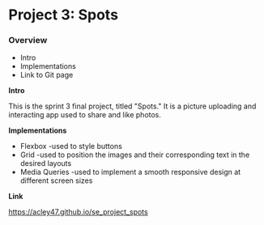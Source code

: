 # Project 3: Spots

### Overview  

* Intro  
* Implementations  
* Link to Git page  
  
**Intro**
  
This is the sprint 3 final project, titled "Spots." It is a picture uploading and interacting app used to share and like photos.  
  
**Implementations**  
  
* Flexbox   -used to style buttons
* Grid  -used to position the images and their corresponding text in the desired layouts
* Media Queries -used to implement a smooth responsive design at different screen sizes

  
**Link**  
  
  https://acley47.github.io/se_project_spots
  